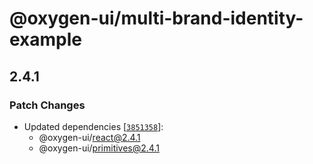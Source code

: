 # @oxygen-ui/multi-brand-identity-example

## 2.4.1

### Patch Changes

- Updated dependencies
  [[`3851358`](https://github.com/DonOmalVindula/oxygen-ui/commit/3851358f6d0374b5f7d5913a87a8256857c532ef)]:
  - @oxygen-ui/react@2.4.1
  - @oxygen-ui/primitives@2.4.1
